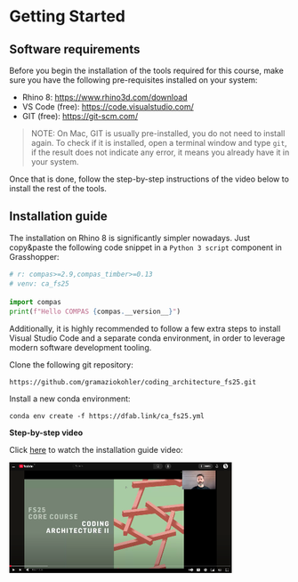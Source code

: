 # Getting Started

## Software requirements

Before you begin the installation of the tools required for this course, make sure you have the following pre-requisites installed on your system:

* Rhino 8: https://www.rhino3d.com/download
* VS Code (free): https://code.visualstudio.com/
* GIT (free): https://git-scm.com/

> NOTE: On Mac, GIT is usually pre-installed, you do not need to install again. To check if it is installed, open a terminal window and type `git`, if the result does not indicate any error, it means you already have it in your system.

Once that is done, follow the step-by-step instructions of the video below to install the rest of the tools.

## Installation guide

The installation on Rhino 8 is significantly simpler nowadays. Just copy&paste the following code snippet in a `Python 3 script` component in Grasshopper:

```python
# r: compas>=2.9,compas_timber>=0.13
# venv: ca_fs25

import compas
print(f"Hello COMPAS {compas.__version__}")
```

Additionally, it is highly recommended to follow a few extra steps to install Visual Studio Code and a separate conda environment, in order to leverage modern software development tooling. 

Clone the following git repository:

    https://github.com/gramaziokohler/coding_architecture_fs25.git

Install a new conda environment:

    conda env create -f https://dfab.link/ca_fs25.yml

**Step-by-step video**

Click [here](https://youtu.be/AfSPShslrIQ) to watch the installation guide video:

[![Watch the installation guide](video_thumbnail.png)](https://youtu.be/AfSPShslrIQ)
